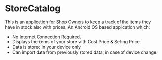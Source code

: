 # StoreCatalog
This is an application for Shop Owners to keep a track of the items they have in stock also with prices.
An Android OS based application which:
  - No Internet Connection Required.
  - Displays the items of your store with Cost Price & Selling Price.
  - Data is stored in your device only.
  - Can import data from previously stored data, in case of device change.
